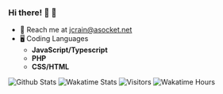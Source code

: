 ### Hi there! 🤠 👋

- 📧 Reach me at jcrain@asocket.net
- 🖥️ Coding Languages
  - **JavaScript/Typescript**
  - **PHP**
  - **CSS/HTML**

<img alt="Github Stats" src="https://github-readme-stats.vercel.app/api?username=DrPepperG&theme=dark&count_private=true&show_icons=true&include_all_commits=true"/>
<img alt="Wakatime Stats" src="https://github-readme-stats.vercel.app/api/wakatime?username=DrPepper&theme=dark"/>
<img alt="Visitors" src="https://visitor-badge.laobi.icu/badge?page_id=DrPepperG"/>
<img alt="Wakatime Hours" src="https://wakatime.com/badge/user/f107cfd9-e48c-468a-83e0-6f62945840a3.svg"/>
